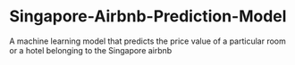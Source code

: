 # Singapore-Airbnb-Prediction-Model
A machine learning model that predicts the price value of a particular room or a hotel belonging to the Singapore airbnb  
